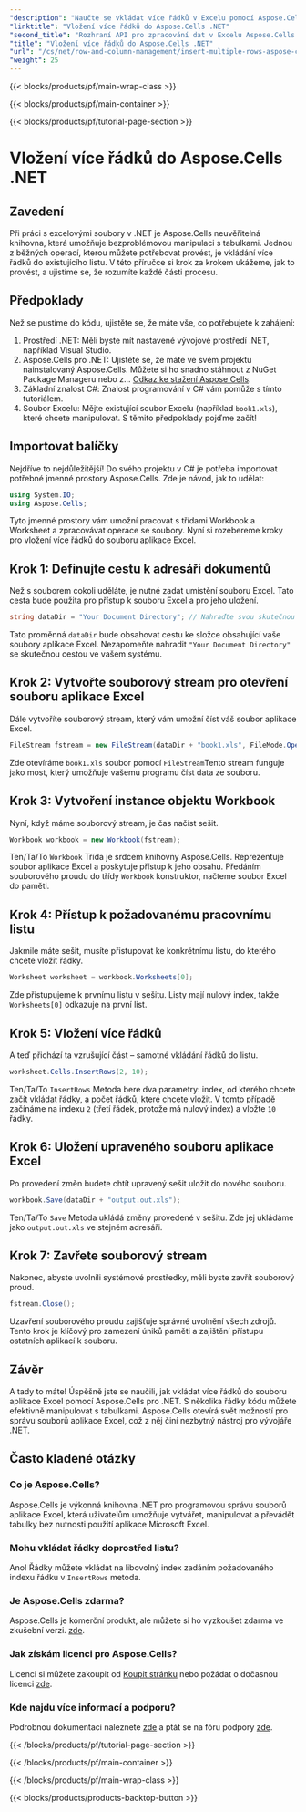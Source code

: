 ```yaml
---
"description": "Naučte se vkládat více řádků v Excelu pomocí Aspose.Cells pro .NET. Postupujte podle našeho podrobného návodu pro bezproblémovou manipulaci s daty."
"linktitle": "Vložení více řádků do Aspose.Cells .NET"
"second_title": "Rozhraní API pro zpracování dat v Excelu Aspose.Cells v .NET"
"title": "Vložení více řádků do Aspose.Cells .NET"
"url": "/cs/net/row-and-column-management/insert-multiple-rows-aspose-cells/"
"weight": 25
---
```


{{< blocks/products/pf/main-wrap-class >}}

{{< blocks/products/pf/main-container >}}

{{< blocks/products/pf/tutorial-page-section >}}

# Vložení více řádků do Aspose.Cells .NET

## Zavedení
Při práci s excelovými soubory v .NET je Aspose.Cells neuvěřitelná knihovna, která umožňuje bezproblémovou manipulaci s tabulkami. Jednou z běžných operací, kterou můžete potřebovat provést, je vkládání více řádků do existujícího listu. V této příručce si krok za krokem ukážeme, jak to provést, a ujistíme se, že rozumíte každé části procesu.
## Předpoklady
Než se pustíme do kódu, ujistěte se, že máte vše, co potřebujete k zahájení:
1. Prostředí .NET: Měli byste mít nastavené vývojové prostředí .NET, například Visual Studio.
2. Aspose.Cells pro .NET: Ujistěte se, že máte ve svém projektu nainstalovaný Aspose.Cells. Můžete si ho snadno stáhnout z NuGet Package Manageru nebo z... [Odkaz ke stažení Aspose Cells](https://releases.aspose.com/cells/net/).
3. Základní znalost C#: Znalost programování v C# vám pomůže s tímto tutoriálem.
4. Soubor Excelu: Mějte existující soubor Excelu (například `book1.xls`), které chcete manipulovat. 
S těmito předpoklady pojďme začít!
## Importovat balíčky
Nejdříve to nejdůležitější! Do svého projektu v C# je potřeba importovat potřebné jmenné prostory Aspose.Cells. Zde je návod, jak to udělat:
```csharp
using System.IO;
using Aspose.Cells;
```
Tyto jmenné prostory vám umožní pracovat s třídami Workbook a Worksheet a zpracovávat operace se soubory. Nyní si rozebereme kroky pro vložení více řádků do souboru aplikace Excel.
## Krok 1: Definujte cestu k adresáři dokumentů
Než s souborem cokoli uděláte, je nutné zadat umístění souboru Excel. Tato cesta bude použita pro přístup k souboru Excel a pro jeho uložení.
```csharp
string dataDir = "Your Document Directory"; // Nahraďte svou skutečnou cestou
```
Tato proměnná `dataDir` bude obsahovat cestu ke složce obsahující vaše soubory aplikace Excel. Nezapomeňte nahradit `"Your Document Directory"` se skutečnou cestou ve vašem systému.
## Krok 2: Vytvořte souborový stream pro otevření souboru aplikace Excel
Dále vytvoříte souborový stream, který vám umožní číst váš soubor aplikace Excel.
```csharp
FileStream fstream = new FileStream(dataDir + "book1.xls", FileMode.Open);
```
Zde otevíráme `book1.xls` soubor pomocí `FileStream`Tento stream funguje jako most, který umožňuje vašemu programu číst data ze souboru.
## Krok 3: Vytvoření instance objektu Workbook
Nyní, když máme souborový stream, je čas načíst sešit.
```csharp
Workbook workbook = new Workbook(fstream);
```
Ten/Ta/To `Workbook` Třída je srdcem knihovny Aspose.Cells. Reprezentuje soubor aplikace Excel a poskytuje přístup k jeho obsahu. Předáním souborového proudu do třídy `Workbook` konstruktor, načteme soubor Excel do paměti.
## Krok 4: Přístup k požadovanému pracovnímu listu
Jakmile máte sešit, musíte přistupovat ke konkrétnímu listu, do kterého chcete vložit řádky.
```csharp
Worksheet worksheet = workbook.Worksheets[0];
```
Zde přistupujeme k prvnímu listu v sešitu. Listy mají nulový index, takže `Worksheets[0]` odkazuje na první list.
## Krok 5: Vložení více řádků
A teď přichází ta vzrušující část – samotné vkládání řádků do listu.
```csharp
worksheet.Cells.InsertRows(2, 10);
```
Ten/Ta/To `InsertRows` Metoda bere dva parametry: index, od kterého chcete začít vkládat řádky, a počet řádků, které chcete vložit. V tomto případě začínáme na indexu `2` (třetí řádek, protože má nulový index) a vložte `10` řádky.
## Krok 6: Uložení upraveného souboru aplikace Excel
Po provedení změn budete chtít upravený sešit uložit do nového souboru.
```csharp
workbook.Save(dataDir + "output.out.xls");
```
Ten/Ta/To `Save` Metoda ukládá změny provedené v sešitu. Zde jej ukládáme jako `output.out.xls` ve stejném adresáři. 
## Krok 7: Zavřete souborový stream
Nakonec, abyste uvolnili systémové prostředky, měli byste zavřít souborový proud.
```csharp
fstream.Close();
```
Uzavření souborového proudu zajišťuje správné uvolnění všech zdrojů. Tento krok je klíčový pro zamezení úniků paměti a zajištění přístupu ostatních aplikací k souboru.
## Závěr
A tady to máte! Úspěšně jste se naučili, jak vkládat více řádků do souboru aplikace Excel pomocí Aspose.Cells pro .NET. S několika řádky kódu můžete efektivně manipulovat s tabulkami. Aspose.Cells otevírá svět možností pro správu souborů aplikace Excel, což z něj činí nezbytný nástroj pro vývojáře .NET.
## Často kladené otázky
### Co je Aspose.Cells?
Aspose.Cells je výkonná knihovna .NET pro programovou správu souborů aplikace Excel, která uživatelům umožňuje vytvářet, manipulovat a převádět tabulky bez nutnosti použití aplikace Microsoft Excel.
### Mohu vkládat řádky doprostřed listu?
Ano! Řádky můžete vkládat na libovolný index zadáním požadovaného indexu řádku v `InsertRows` metoda.
### Je Aspose.Cells zdarma?
Aspose.Cells je komerční produkt, ale můžete si ho vyzkoušet zdarma ve zkušební verzi. [zde](https://releases.aspose.com/).
### Jak získám licenci pro Aspose.Cells?
Licenci si můžete zakoupit od [Koupit stránku](https://purchase.aspose.com/buy) nebo požádat o dočasnou licenci [zde](https://purchase.aspose.com/temporary-license/).
### Kde najdu více informací a podporu?
Podrobnou dokumentaci naleznete [zde](https://reference.aspose.com/cells/net/) a ptát se na fóru podpory [zde](https://forum.aspose.com/c/cells/9).

{{< /blocks/products/pf/tutorial-page-section >}}

{{< /blocks/products/pf/main-container >}}

{{< /blocks/products/pf/main-wrap-class >}}

{{< blocks/products/products-backtop-button >}}